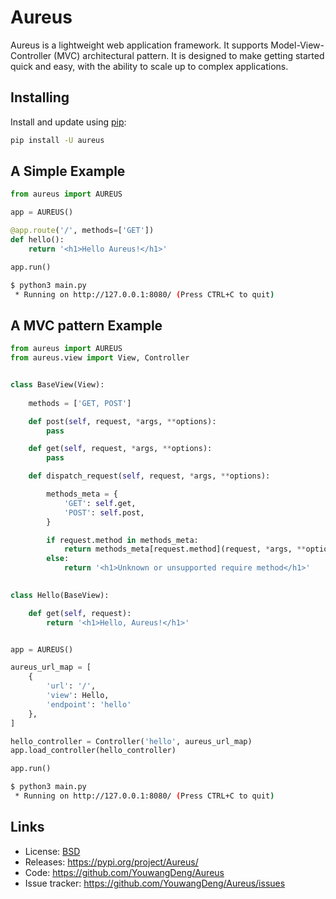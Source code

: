 # Aureus

Aureus is a lightweight web application framework. It supports
Model-View-Controller (MVC) architectural pattern. It is designed to
make getting started quick and easy, with the ability to scale up to
complex applications.

## Installing

Install and update using
[pip](https://pip.pypa.io/en/stable/quickstart/):

```bash
pip install -U aureus
```

## A Simple Example

```Python
from aureus import AUREUS

app = AUREUS()

@app.route('/', methods=['GET'])
def hello():
    return '<h1>Hello Aureus!</h1>'

app.run()
```

```bash
$ python3 main.py
 * Running on http://127.0.0.1:8080/ (Press CTRL+C to quit)
```

## A MVC pattern Example

```Python
from aureus import AUREUS
from aureus.view import View, Controller


class BaseView(View):
    
    methods = ['GET, POST']

    def post(self, request, *args, **options):
        pass

    def get(self, request, *args, **options):
        pass

    def dispatch_request(self, request, *args, **options):

        methods_meta = {
            'GET': self.get,
            'POST': self.post,
        }

        if request.method in methods_meta:
            return methods_meta[request.method](request, *args, **options)
        else:
            return '<h1>Unknown or unsupported require method</h1>'
            

class Hello(BaseView):

    def get(self, request):
        return '<h1>Hello, Aureus!</h1>'


app = AUREUS()

aureus_url_map = [
    {
        'url': '/',
        'view': Hello,
        'endpoint': 'hello'
    },
]

hello_controller = Controller('hello', aureus_url_map)
app.load_controller(hello_controller)

app.run()
```

```bash
$ python3 main.py
 * Running on http://127.0.0.1:8080/ (Press CTRL+C to quit)
```

## Links

-   License:
    [BSD](https://github.com/YouwangDeng/Aureus/blob/master/LICENCE)
-   Releases: <https://pypi.org/project/Aureus/>
-   Code: <https://github.com/YouwangDeng/Aureus>
-   Issue tracker: <https://github.com/YouwangDeng/Aureus/issues>

